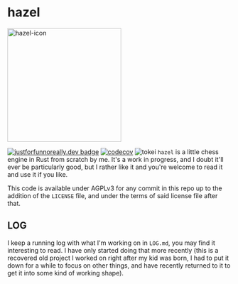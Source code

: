 # hazel

<img src="https://github.com/user-attachments/assets/2b7818ed-e42a-4fee-bcbd-7e768eb67097" alt="hazel-icon" width="256">

[![justforfunnoreally.dev badge](https://img.shields.io/badge/justforfunnoreally-dev-9ff)](https://justforfunnoreally.dev) [![codecov](https://codecov.io/github/jfredett/hazel/graph/badge.svg?token=ZHLLLZLAR5)](https://codecov.io/github/jfredett/hazel) ![tokei](https://tokei.rs/b1/github/jfredett/hazel?category=code)
`hazel` is a little chess engine in Rust from scratch by me. It's a work in progress,
and I doubt it'll ever be particularly good, but I rather like it and you're welcome to
read it and use it if you like.

This code is available under AGPLv3 for any commit in this repo up to the addition of the `LICENSE`
file, and under the terms of said license file after that.

## LOG

I keep a running log with what I'm working on in `LOG.md`, you may find it interesting to read. I
have only started doing that more recently (this is a recovered old project I worked on right after
my kid was born, I had to put it down for a while to focus on other things, and have recently
returned to it to get it into some kind of working shape).
